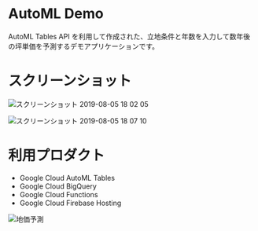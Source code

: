 # AutoML Demo
AutoML Tables API を利用して作成された、立地条件と年数を入力して数年後の坪単価を予測するデモアプリケーションです。

# スクリーンショット
![スクリーンショット 2019-08-05 18 02 05](https://user-images.githubusercontent.com/42922687/62452692-ac543080-b7ab-11e9-845e-a63ba240c876.jpg)

![スクリーンショット 2019-08-05 18 07 10](https://user-images.githubusercontent.com/42922687/62452822-e9b8be00-b7ab-11e9-848d-efe704676542.jpg)

# 利用プロダクト
- Google Cloud AutoML Tables
- Google Cloud BigQuery
- Google Cloud Functions
- Google Cloud Firebase Hosting

![地価予測](https://user-images.githubusercontent.com/42922687/62451755-d3116780-b7a9-11e9-8cea-74a37eb55295.png)


